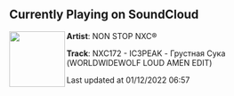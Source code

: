 ## Currently Playing on SoundCloud

[<img align="left" width="100" src="https://i1.sndcdn.com/artworks-GxTpFl7gHYuRnVRW-LgDCrg-t500x500.jpg">](https://soundcloud.com/nonstopnxc/nxc172)

**Artist**: NON STOP NXC® 

**Track**: NXC172 - IC3PEAK - Грустная Сука (WORLDWIDEWOLF LOUD AMEN EDIT)

Last updated at 01/12/2022 06:57
